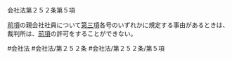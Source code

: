 会社法第２５２条第５項

[前項](会社法＿＿＿＿第２５２条第４項)の親会社社員について[第三項](会社法＿＿＿＿第２５２条第３項)各号のいずれかに規定する事由があるときは、裁判所は、[前項](会社法＿＿＿＿第２５２条第４項)の許可をすることができない。

#会社法
#会社法/第２５２条
#会社法/第２５２条/第５項
